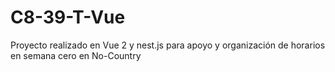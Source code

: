# C8-39-T-Vue
Proyecto realizado en Vue 2 y nest.js para apoyo y organización de horarios en semana cero en No-Country
